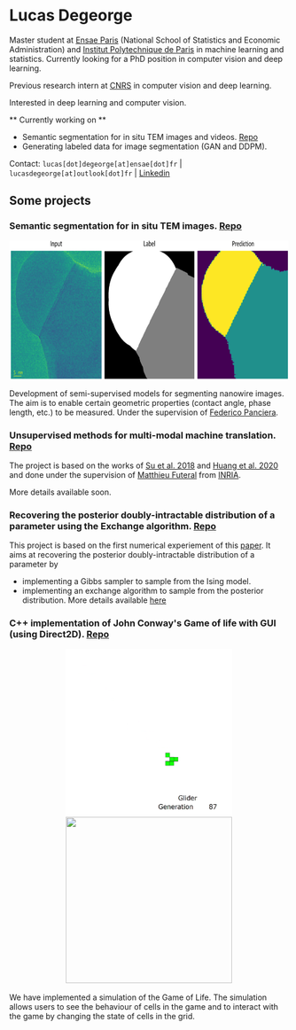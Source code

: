 # Lucas Degeorge

Master student at [Ensae Paris](https://www.ensae.fr/en/) (National School of Statistics and Economic Administration) and [Institut Polytechnique de Paris](https://www.ip-paris.fr/en) in machine learning and statistics.
Currently looking for a PhD position in computer vision and deep learning. 

Previous research intern at [CNRS](https://www.cnrs.fr/en) in computer vision and deep learning.

Interested in deep learning and computer vision. 

** Currently working on ** 
* Semantic segmentation for in situ TEM images and videos. [Repo](https://github.com/lucasdegeorge/Nanowire_image_segmentation)
* Generating labeled data for image segmentation (GAN and DDPM).

<!-- Contact: [lucas.degeorge@ensae.fr](mailto:lucas.degeorge@ensae.fr) | [lucasdegeorge@outlook.fr](mailto:lucasdegeorge@outlook.fr) | [Linkedin](https://www.linkedin.com/in/lucas-degeorge-551a861a6/)  -->
Contact: ```lucas[dot]degeorge[at]ensae[dot]fr``` | ```lucasdegeorge[at]outlook[dot]fr``` | [Linkedin](https://www.linkedin.com/in/lucas-degeorge-551a861a6/)

## Some projects

### Semantic segmentation for in situ TEM images. [Repo](https://github.com/lucasdegeorge/Nanowire_image_segmentation)
<div align="center">
<kbd><img src="https://github.com/lucasdegeorge/lucasdegeorge/blob/main/nanowire_segmentation.png" width="750" height="250" /></kbd>
</div>

Development of semi-supervised models for segmenting nanowire images. The aim is to enable certain geometric properties (contact angle, phase length, etc.) to be measured. Under the supervision of [Federico Panciera](https://elphyse.c2n.universite-paris-saclay.fr/en/members/federico-panciera/).

### Unsupervised methods for multi-modal machine translation. [Repo](https://github.com/lucasdegeorge/UMMT)

The project is based on the works of [Su et al. 2018](https://arxiv.org/pdf/1811.11365.pdf) and [Huang et al. 2020](https://arxiv.org/pdf/2005.03119v1.pdf) and done under the supervision of [Matthieu Futeral](https://scholar.google.com/citations?user=yBnVv1kAAAAJ&hl=en) from [INRIA](https://www.inria.fr/en). 

More details available soon. 

### Recovering the posterior doubly-intractable distribution of a parameter using the Exchange algorithm. [Repo](https://github.com/lucasdegeorge/MCMC_Doubly_Untractable_Distributions)

This project is based on the first numerical experiement of this [paper](https://doi.org/10.1214/15-STS523). It aims at recovering the posterior doubly-intractable distribution of a parameter by
   - implementing a Gibbs sampler to sample from the Ising model.
   - implementing an exchange algorithm to sample from the posterior distribution.
More details available [here](https://github.com/lucasdegeorge/MCMC_Doubly_Untractable_Distributions/blob/main/README.md)


### C++ implementation of John Conway's Game of life with GUI (using Direct2D). [Repo](https://github.com/lucasdegeorge/Game_of_life)

<div align="center">
<kbd><img src="https://github.com/lucasdegeorge/lucasdegeorge/blob/main/glider.gif" width="300" height="300" /></kbd> <kbd> <img src="https://github.com/lucasdegeorge/lucasdegeorge/blob/main/gosper_glider_gun.gif"  width="300" height="300"/> </kbd>
</div>

We have implemented a simulation of the Game of Life. The simulation allows users to see the behaviour of cells in the game and to interact with the game by changing the state of cells in the grid.

